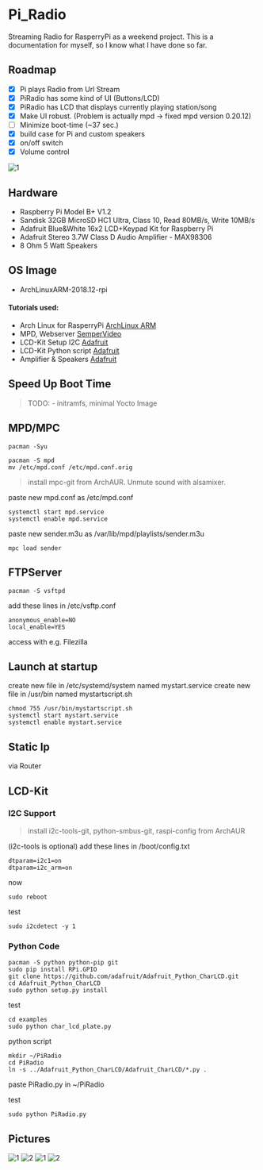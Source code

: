 # Pi_Radio
Streaming Radio for RasperryPi as a weekend project. 
This is a documentation for myself, so I know what I have done so far.

## Roadmap
- [x] Pi plays Radio from Url Stream
- [x] PiRadio has some kind of UI (Buttons/LCD)
- [x] PiRadio has LCD that displays currently playing station/song
- [x] Make UI robust. (Problem is actually mpd -> fixed mpd version 0.20.12)
- [ ] Minimize boot-time (~37 sec.)
- [x] build case for Pi and custom speakers
- [x] on/off switch
- [x] Volume control

![1](https://github.com/loaded02/Pi_Radio/raw/master/doc/pic_1.jpg)

## Hardware
- Raspberry Pi Model B+ V1.2
- Sandisk 32GB MicroSD HC1 Ultra, Class 10, Read 80MB/s, Write 10MB/s
- Adafruit Blue&White 16x2 LCD+Keypad Kit for Raspberry Pi
- Adafruit Stereo 3.7W Class D Audio Amplifier - MAX98306
- 8 Ohm 5 Watt Speakers

## OS Image
- ArchLinuxARM-2018.12-rpi

#### Tutorials used:
- Arch Linux for RasperryPi [ArchLinux ARM](https://archlinuxarm.org/platforms/armv6/raspberry-pi)
- MPD, Webserver [SemperVideo](https://www.youtube.com/watch?v=pnpnWMh-IG4)
- LCD-Kit Setup I2C [Adafruit](https://learn.adafruit.com/adafruit-16x2-character-lcd-plus-keypad-for-raspberry-pi/usage)
- LCD-Kit Python script [Adafruit](https://github.com/adafruit/Python-WiFi-Radio/blob/master/PiPhi.py)
- Amplifier & Speakers [Adafruit](https://learn.adafruit.com/stereo-3-7w-class-d-audio-amplifier/build-a-portable-sound-system)

## Speed Up Boot Time

> TODO: - initramfs, minimal Yocto Image

## MPD/MPC
```shell
pacman -Syu
```
```shell
pacman -S mpd
mv /etc/mpd.conf /etc/mpd.conf.orig
```
> install mpc-git from ArchAUR. Unmute sound with alsamixer.

paste new mpd.conf as /etc/mpd.conf
```shell
systemctl start mpd.service
systemctl enable mpd.service
```
paste new sender.m3u as /var/lib/mpd/playlists/sender.m3u
```shell
mpc load sender
```

## FTPServer
```shell
pacman -S vsftpd
```
add these lines in /etc/vsftp.conf
```shell
anonymous_enable=NO
local_enable=YES
```
access with e.g. Filezilla

## Launch at startup

create new file in /etc/systemd/system named mystart.service
create new file in /usr/bin named mystartscript.sh
```shell
chmod 755 /usr/bin/mystartscript.sh
systemctl start mystart.service
systemctl enable mystart.service
```

## Static Ip

via Router

## LCD-Kit
### I2C Support

> install i2c-tools-git, python-smbus-git, raspi-config from ArchAUR

(i2c-tools is optional)
add these lines in /boot/config.txt
```shell
dtparam=i2c1=on
dtparam=i2c_arm=on
```
now
```shell
sudo reboot
```
test
```shell
sudo i2cdetect -y 1
```
### Python Code
```shell
pacman -S python python-pip git
sudo pip install RPi.GPIO
git clone https://github.com/adafruit/Adafruit_Python_CharLCD.git
cd Adafruit_Python_CharLCD
sudo python setup.py install
```
test
```shell
cd examples
sudo python char_lcd_plate.py
```
python script
```shell
mkdir ~/PiRadio
cd PiRadio
ln -s ../Adafruit_Python_CharLCD/Adafruit_CharLCD/*.py .
```
paste PiRadio.py in ~/PiRadio

test
```
sudo python PiRadio.py
```

## Pictures

![1](https://github.com/loaded02/Pi_Radio/raw/master/doc/pic_1.jpg)
![2](https://github.com/loaded02/Pi_Radio/raw/master/doc/pic_2.jpg)
![1](https://github.com/loaded02/Pi_Radio/raw/master/doc/pic_3.jpg)
![2](https://github.com/loaded02/Pi_Radio/raw/master/doc/pic_4.jpg)

